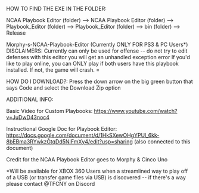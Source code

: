 HOW TO FIND THE EXE IN THE FOLDER:

NCAA Playbook Editor (folder) --> NCAA Playbook Editor (folder) --> Playbook_Editor (folder) --> Playbook_Editor (folder) --> bin (folder) --> Release


Morphy-s-NCAA-Playbook-Editor (Currently ONLY FOR PS3 & PC Users*)
DISCLAIMERS:
Currently can only be used for offense -- do not try to edit defenses with this editor you will get an unhandled exception error
If you'd like to play online, you can ONLY play if both users have this playbook installed. If not, the game will crash. =

HOW DO I DOWNLOAD?:
Press the down arrow on the big green button that says Code and select the Download Zip option

ADDITIONAL INFO:

Basic Video for Custom Playbooks: https://www.youtube.com/watch?v=JuDwD43noc4

Instructional Google Doc for Playbook Editor: https://docs.google.com/document/d/1HkSXewOHgYPUl_6kk-8bEBma3RYwkzGtqDd5NIFmXy4/edit?usp=sharing (also connected to this document)

Credit for the NCAA Playbook Editor goes to Morphy & Cinco Uno



*Will be available for XBOX 360 Users when a streamlined way to play off of a USB (or transfer game files via USB) is discovered -- if there's a way please contact @TFCNY on Discord
